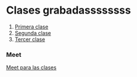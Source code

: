 # Clases grabadassssssss

1. [Primera clase](https://drive.google.com/file/d/1cCU9xTZLj90jkx29RxSK7vsSENJm9aS5/view)
2. [Segunda clase](https://drive.google.com/file/d/12PwtxzwVjPVMev3sXUoaaSVYA43K4GX5/view?usp=sharing)
3. [Tercer clase](https://drive.google.com/file/d/1fq-m59ok3zGaj4BcVthKjYsms88JSgbu/view?usp=drive_link)

### Meet
[Meet para las clases](https://meet.google.com/dsw-dwyp-fke?pli=1)
